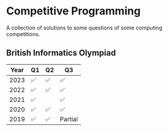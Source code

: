 Competitive Programming
============================

A collection of solutions to some questions of some computing competitions.

British Informatics Olympiad
-----

| Year | Q1 | Q2 | Q3 |
|-|-|-|-|
| 2023 | ✅ | ✅ | ✅ |
| 2022 | ✅ | ✅ | ✅ |
| 2021 | ✅ | | ✅ |
| 2020 | ✅ | ✅ | ✅ |
| 2019 | ✅ | ✅ | Partial |
